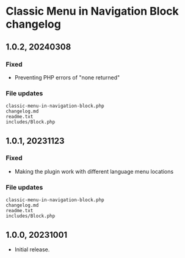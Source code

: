 # Classic Menu in Navigation Block changelog

## 1.0.2, 20240308

### Fixed
- Preventing PHP errors of "none returned"

### File updates
	classic-menu-in-navigation-block.php
	changelog.md
	readme.txt
	includes/Block.php


## 1.0.1, 20231123

### Fixed
- Making the plugin work with different language menu locations

### File updates
	classic-menu-in-navigation-block.php
	changelog.md
	readme.txt
	includes/Block.php


## 1.0.0, 20231001

- Initial release.
